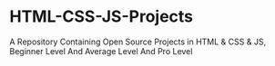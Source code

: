# HTML-CSS-JS-Projects
A Repository Containing Open Source Projects in HTML &amp; CSS &amp; JS, Beginner Level And Average Level And Pro Level
